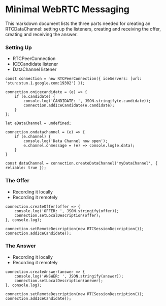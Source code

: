 # Minimal WebRTC Messaging 
This markdown document lists the three parts needed for creating an RTCDataChannel: setting up the listeners, creating and receiving the offer, creating and receiving the answer.

### Setting Up
 - RTCPeerConnection
 - ICECandidate listener
 - DataChannel listener
 
```
const connection = new RTCPeerConnection({ iceServers: [url: 'stun:stun.1.google.com:19302'] });

connection.onicecandidate = (e) => {
	if (e.candidate) {
		console.log('CANDIDATE: ', JSON.stringify(e.candidate));
		connection.addIceCandidate(e.candidate);
	}
};

let eDataChannel = undefined;

connection.ondatachannel = (e) => {
	if (e.channel) {
		console.log('Data Channel now open');
		e.channel.onmessage = (e) => console.log(e.data);
	}
}

const dataChannel = connection.createDataChannel('myDataChannel', { reliable: true });
```

### The Offer
 - Recording it locally
 - Recording it remotely

```
connection.createOffer(offer => {
	console.log('OFFER: ', JSON.stringify(offer));
	connection.setLocalDescription(offer);
}, console.log);
```

```
connection.setRemoteDescription(new RTCSessionDescription());
connection.addIceCandidate();
```

### The Answer
 - Recording it locally
 - Recording it remotely
 
```
connection.createAnswer(answer => {
	console.log('ANSWER: ', JSON.stringify(answer));
	connection.setLocalDescription(answer);
}, console.log);
```
```
connection.setRemoteDescription(new RTCSessionDescription());
connection.addIceCandidate();
```
